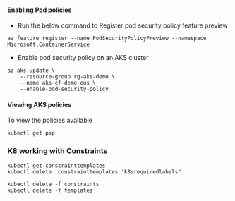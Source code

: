 #### Enabling Pod policies

* Run the below command to Register pod security policy feature preview
```
az feature register --name PodSecurityPolicyPreview --namespace Microsoft.ContainerService
```
* Enable pod security policy on an AKS cluster
```
az aks update \
    --resource-group rg-aks-demo \
    --name aks-cf-demo-eus \
    --enable-pod-security-policy
```

#### Viewing AKS policies
To view the policies available

```
kubectl get psp
```

### K8 working with Constraints 
```
kubectl get constrainttemplates
kubectl delete  constrainttemplates 'k8srequiredlabels"
```

```
kubectl delete -f constraints
kubectl delete -f templates
```



